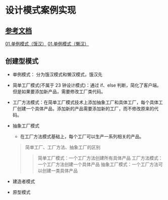 # 设计模式案例实现

## [参考文档](https://github.com/youngyangyang04/kama-DesignPattern)

[01.单例模式（饿汉）](./create/01-singleton-hunger.ts)
[01.单例模式（懒汉）](./create/01-singleton-lazy.ts)

## 创建型模式

- 单例模式： 分为饿汉模式和懒汉模式，饿汉先
- 简单工厂模式(不属于 23 钟设计模式)：通过 if、else 判断，简化了客户端。但是如果要添加新产品，需要修改工厂类代码。
- 工厂方法模式：在简单工厂模式技术上添加抽象工厂和具体工厂，每个具体工厂创建一个具体产品，添加新的产品需要添加新的工厂，而不修改原来的代码。
- 抽象工厂模式
  - 在工厂方法模式基础上，每个工厂可以生产一系列相关的产品。

  > 简单工厂、工厂方法、抽象工厂的区别
  >> 简单工厂模式：一个工厂方法创建所有具体产品
  >> 工厂方法模式：一个工厂方法创建一个具体产品
  >> 抽象工厂模式：一个工厂方法可以创建一类具体产品

- 建造者模式
- 原型模式
